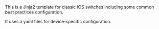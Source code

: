 This is a Jinja2 template for classic IOS switches including some common best practices configuration.

It uses a yaml files for device-specific configuration.
